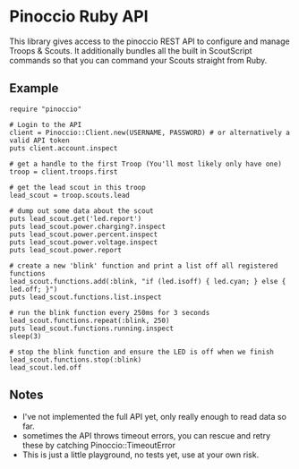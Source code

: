 Pinoccio Ruby API
=================

This library gives access to the pinoccio REST API to configure and manage Troops & Scouts. It additionally bundles all the built in ScoutScript commands so that you can command your Scouts straight from Ruby.

Example
-------

    require "pinoccio"

    # Login to the API
    client = Pinoccio::Client.new(USERNAME, PASSWORD) # or alternatively a valid API token
    puts client.account.inspect

    # get a handle to the first Troop (You'll most likely only have one)
    troop = client.troops.first

    # get the lead scout in this troop
    lead_scout = troop.scouts.lead

    # dump out some data about the scout
    puts lead_scout.get('led.report')
    puts lead_scout.power.charging?.inspect
    puts lead_scout.power.percent.inspect
    puts lead_scout.power.voltage.inspect
    puts lead_scout.power.report

    # create a new 'blink' function and print a list off all registered functions
    lead_scout.functions.add(:blink, "if (led.isoff) { led.cyan; } else { led.off; }")
    puts lead_scout.functions.list.inspect

    # run the blink function every 250ms for 3 seconds
    lead_scout.functions.repeat(:blink, 250)
    puts lead_scout.functions.running.inspect
    sleep(3)

    # stop the blink function and ensure the LED is off when we finish
    lead_scout.functions.stop(:blink)
    lead_scout.led.off


Notes
-----
- I've not implemented the full API yet, only really enough to read data so far.
- sometimes the API throws timeout errors, you can rescue and retry these by catching Pinoccio::TimeoutError
- This is just a little playground, no tests yet, use at your own risk.